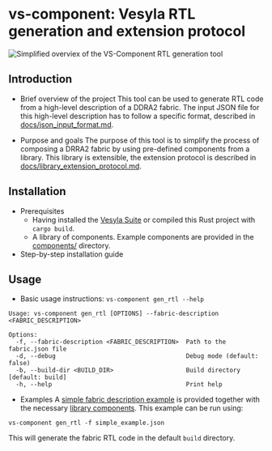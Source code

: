 # vs-component: Vesyla RTL generation and extension protocol

![Simplified overviex of the VS-Component RTL generation tool](https://github.com/user-attachments/assets/b84fc75f-9b29-4cf8-9c78-9b41133d6ee1)

## Introduction

- Brief overview of the project
  This tool can be used to generate RTL code from a high-level description of a DDRA2 fabric.
  The input JSON file for this high-level description has to follow a specific format, described in [docs/json_input_format.md](docs/json_input_format.md).

- Purpose and goals
  The purpose of this tool is to simplify the process of composing a DRRA2 fabric by using pre-defined components from a library.
  This library is extensible, the extension protocol is described in [docs/library_extension_protocol.md](docs/library_extension_protocol.md).

## Installation

- Prerequisites
  - Having installed the [Vesyla Suite](https://github.com/silagokth/vesyla-suite-4/tree/develop?tab=readme-ov-file#compile-and-install) or compiled this Rust project with `cargo build`.
  - A library of components. Example components are provided in the [components/](components/) directory.
- Step-by-step installation guide

## Usage

- Basic usage instructions: `vs-component gen_rtl --help`

```shell
Usage: vs-component gen_rtl [OPTIONS] --fabric-description <FABRIC_DESCRIPTION>

Options:
  -f, --fabric-description <FABRIC_DESCRIPTION>  Path to the fabric.json file
  -d, --debug                                    Debug mode (default: false)
  -b, --build-dir <BUILD_DIR>                    Build directory [default: build]
  -h, --help                                     Print help
```

- Examples
  A [simple fabric description example](simple_example.json) is provided together with the necessary [library components](components/).
  This example can be run using:

```shell
vs-component gen_rtl -f simple_example.json
```

This will generate the fabric RTL code in the default `build` directory.
